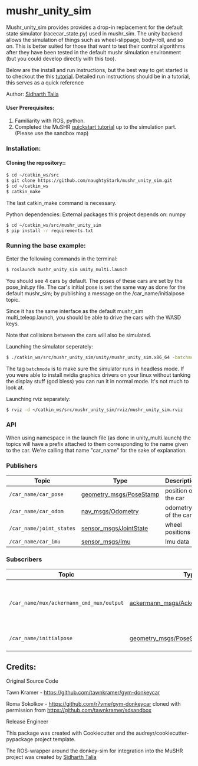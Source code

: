 # mushr_unity_sim

Mushr_unity_sim provides provides a drop-in replacement for the default state simulator (racecar_state.py) used in mushr_sim. The unity backend allows the simulation of things such as wheel-slippage, body-roll, and so on. This is better suited for those that want to test their control algorithms after they have been tested in the default mushr simulation environment (but you could develop directly with this too).

Below are the install and run instructions, but the best way to get started is to checkout the this [tutorial](https://mushr.io/tutorials/mushr_unity_sim/). Detailed run instructions should be in a tutorial, this serves as a quick reference

Author:
[Sidharth Talia](https://www.sidharthtalia.com/)

#### User Prerequisites:
1) Familiarity with ROS, python.
2) Completed the MuSHR [quickstart tutorial](https://mushr.io/tutorials/quickstart/) up to the simulation part. (Please use the sandbox map)

### Installation:

#### Cloning the repository::
``` bash
$ cd ~/catkin_ws/src
$ git clone https://github.com/naughtyStark/mushr_unity_sim.git
$ cd ~/catkin_ws
$ catkin_make
```
The last catkin_make command is necessary.

Python dependencies: 
External packages this project depends on: numpy 
``` bash
$ cd ~/catkin_ws/src/mushr_unity_sim
$ pip install -r requirements.txt
```

### Running the base example:
Enter the following commands in the terminal:
``` bash
$ roslaunch mushr_unity_sim unity_multi.launch
```

You should see 4 cars by default. The poses of these cars are set by the pose_init.py file. The car's initial pose is set the same way as done for the default mushr_sim; by publishing a message on the /car_name/initialpose topic. 

Since it has the same interface as the default mushr_sim multi_teleop.launch, you should be able to drive the cars with the WASD keys.

Note that collisions between the cars will also be simulated.

Launching the simulator seperately:
``` bash
$ ./catkin_ws/src/mushr_unity_sim/unity/mushr_unity_sim.x86_64 -batchmode
```
The tag `batchmode` is to make sure the simulator runs in headless mode. If you were able to install nvidia graphics drivers on your linux without tanking the display stuff (god bless) you can run it in normal mode. It's not much to look at.

Launching rviz separately:
``` bash
$ rviz -d ~/catkin_ws/src/mushr_unity_sim/rviz/mushr_unity_sim.rviz
```


### API
When using namespace in the launch file (as done in unity_multi.launch) the topics will have a prefix attached to them corresponding to the name given to the car. We're calling that name "car_name" for the sake of explanation.

### Publishers
Topic | Type | Description
------|------|------------
`/car_name/car_pose` | [geometry_msgs/PoseStamp](http://docs.ros.org/en/melodic/api/geometry_msgs/html/msg/PoseStamped.html)| position of the car
`/car_name/car_odom` | [nav_msgs/Odometry](http://docs.ros.org/en/melodic/api/nav_msgs/html/msg/Odometry.html)| odometry of the car
`/car_name/joint_states` | [sensor_msgs/JointState](http://docs.ros.org/en/melodic/api/sensor_msgs/html/msg/JointState.html)| wheel positions
`/car_name/car_imu` | [sensor_msgs/Imu](http://docs.ros.org/en/melodic/api/sensor_msgs/html/msg/Imu.html)| Imu data

### Subscribers
Topic | Type | Description
------|------|------------
`/car_name/mux/ackermann_cmd_mux/output` | [ackermann_msgs/AckermannDriveStamped](http://docs.ros.org/en/jade/api/ackermann_msgs/html/msg/AckermannDriveStamped.html)| steering and speed control commands to be sent to the car
`/car_name/initialpose` | [geometry_msgs/PoseStamp](http://docs.ros.org/en/melodic/api/geometry_msgs/html/msg/PoseStamped.html)| initial position of the car


## Credits:
Original Source Code

Tawn Kramer - https://github.com/tawnkramer/gym-donkeycar

Roma Sokolkov - https://github.com/r7vme/gym-donkeycar cloned with permission from https://github.com/tawnkramer/sdsandbox

Release Engineer

This package was created with Cookiecutter and the audreyr/cookiecutter-pypackage project template.

The ROS-wrapper around the donkey-sim for integration into the MuSHR project was created by [Sidharth Talia](https://www.sidharthtalia.com/)



